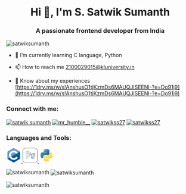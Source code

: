 <h1 align="center">Hi 👋, I'm S. Satwik Sumanth</h1>
<h3 align="center">A passionate frontend developer from India</h3>

<p align="left"> <img src="https://komarev.com/ghpvc/?username=satwiksumanth&label=Profile%20views&color=0e75b6&style=flat" alt="satwiksumanth" /> </p>

- 🌱 I’m currently learning C language, Python

- 📫 How to reach me 2100029015@kluniversity.in

- 📄 Know about my experiences [https://1drv.ms/w/s!AnshusO1tjKzmDs6MAUQJlSEENI-?e=Do91j9](https://1drv.ms/w/s!AnshusO1tjKzmDs6MAUQJlSEENI-?e=Do91j9)

<h3 align="left">Connect with me:</h3>
<p align="left">
<a href="https://www.linkedin.com/in/satwik-sumanth-981a0528b/" target="blank"><img align="center" src="https://raw.githubusercontent.com/rahuldkjain/github-profile-readme-generator/master/src/images/icons/Social/linked-in-alt.svg" alt="satwik sumanth" height="30" width="40" /></a>
<a href="https://www.instagram.com/mr_humble___?igsh=MXFxZzB3dWlhd3VzdA==" target="blank"><img align="center" src="https://raw.githubusercontent.com/rahuldkjain/github-profile-readme-generator/master/src/images/icons/Social/instagram.svg" alt="mr_humble__" height="30" width="40" /></a>
<a href="https://www.codechef.com/users/satwikss27" target="blank"><img align="center" src="https://cdn.jsdelivr.net/npm/simple-icons@3.1.0/icons/codechef.svg" alt="satwikss27" height="30" width="40" /></a>
<a href="https://www.hackerrank.com/onboarding?redirect=%2Fprofile%2Fsatwikss27" target="blank"><img align="center" src="https://raw.githubusercontent.com/rahuldkjain/github-profile-readme-generator/master/src/images/icons/Social/hackerrank.svg" alt="satwikss27" height="30" width="40" /></a>
</p>

<h3 align="left">Languages and Tools:</h3>
<p align="left"> <a href="https://www.cprogramming.com/" target="_blank" rel="noreferrer"> <img src="https://raw.githubusercontent.com/devicons/devicon/master/icons/c/c-original.svg" alt="c" width="40" height="40"/> </a> <a href="https://www.photoshop.com/en" target="_blank" rel="noreferrer"> <img src="https://raw.githubusercontent.com/devicons/devicon/master/icons/photoshop/photoshop-line.svg" alt="photoshop" width="40" height="40"/> </a> <a href="https://www.python.org" target="_blank" rel="noreferrer"> <img src="https://raw.githubusercontent.com/devicons/devicon/master/icons/python/python-original.svg" alt="php" width="40" height="40"/> </a> </p>

<p><img align="left" src="https://github-readme-stats.vercel.app/api/top-langs?username=satwiksumanth&show_icons=true&locale=en&layout=compact" alt="satwiksumanth" /></p>

<p>&nbsp;<img align="center" src="https://github-readme-stats.vercel.app/api?username=satwiksumanth&show_icons=true&locale=en" alt="satwiksumanth" /></p>

<p><img align="center" src="https://github-readme-streak-stats.herokuapp.com/?user=satwiksumanth&" alt="satwiksumanth" /></p>
